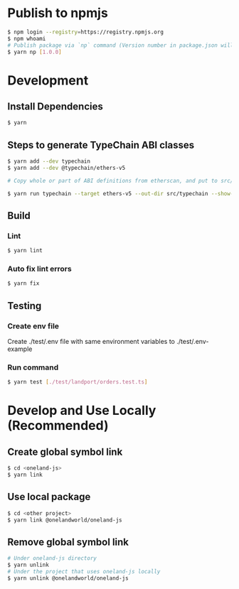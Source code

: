 # Publish to npmjs

```sh
$ npm login --registry=https://registry.npmjs.org
$ npm whoami
# Publish package via `np` command (Version number in package.json will be auto updated and committed).
$ yarn np [1.0.0]
```

# Development

## Install Dependencies

```sh
$ yarn
```

## Steps to generate TypeChain ABI classes
```sh
$ yarn add --dev typechain
$ yarn add --dev @typechain/ethers-v5

# Copy whole or part of ABI definitions from etherscan, and put to src/abi/**/*.abi.json

$ yarn run typechain --target ethers-v5 --out-dir src/typechain --show-stack-traces src/abi/**/*.abi.json
```

## Build

### Lint

```sh
$ yarn lint
```

### Auto fix lint errors

```sh
$ yarn fix
```

## Testing

### Create env file

Create ./test/.env file with same environment variables to ./test/.env-example

### Run command

```sh
$ yarn test [./test/landport/orders.test.ts]
```

# Develop and Use Locally (Recommended)

## Create global symbol link

```sh
$ cd <oneland-js>
$ yarn link
```

## Use local package

```sh
$ cd <other project>
$ yarn link @onelandworld/oneland-js
```

## Remove global symbol link

```sh
# Under oneland-js directory
$ yarn unlink
# Under the project that uses oneland-js locally
$ yarn unlink @onelandworld/oneland-js
```
